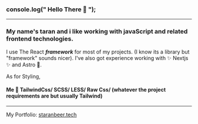 
### console.log(" Hello There 👋 ");
___
### My name's taran and i like working with javaScript and related frontend technologies. 

I use The React ___framework___ for most of my projects. (I know its a library but "framework" sounds nicer).
I've also got experience working with ✨ Nextjs ✨ and Astro &#128640;. 

As for Styling,
#### Me &#129309; TailwindCss/ SCSS/ LESS/ Raw Css/ (whatever the project requirements are but usually Tailwind)

___
My Portfolio:
[staranbeer.tech](staranbeer.tech)

